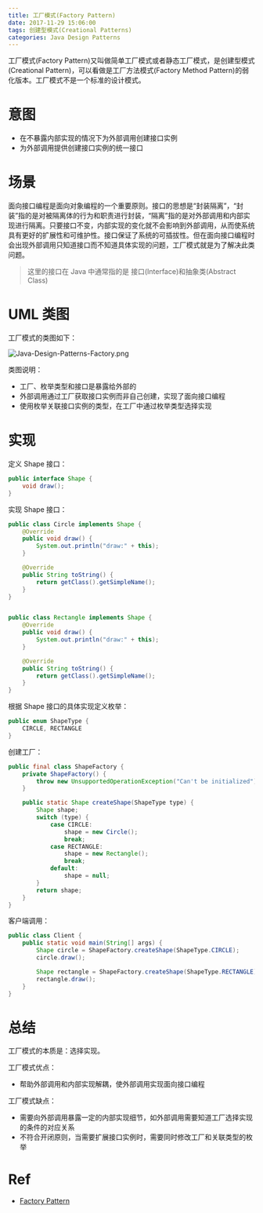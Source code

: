 ```yaml
---
title: 工厂模式(Factory Pattern)
date: 2017-11-29 15:06:00
tags: 创建型模式(Creational Patterns) 
categories: Java Design Patterns
---
```


工厂模式(Factory Pattern)又叫做简单工厂模式或者静态工厂模式，是创建型模式(Creational Pattern)，可以看做是工厂方法模式(Factory Method Pattern)的弱化版本。工厂模式不是一个标准的设计模式。

<!-- more -->

# 意图

* 在不暴露内部实现的情况下为外部调用创建接口实例
* 为外部调用提供创建接口实例的统一接口

# 场景

面向接口编程是面向对象编程的一个重要原则。接口的思想是“封装隔离”，“封装”指的是对被隔离体的行为和职责进行封装，“隔离”指的是对外部调用和内部实现进行隔离。只要接口不变，内部实现的变化就不会影响到外部调用，从而使系统具有更好的扩展性和可维护性。接口保证了系统的可插拔性。但在面向接口编程时会出现外部调用只知道接口而不知道具体实现的问题，工厂模式就是为了解决此类问题。

> 这里的接口在 Java 中通常指的是 接口(Interface)和抽象类(Abstract Class)

# UML 类图

工厂模式的类图如下：

![Java-Design-Patterns-Factory.png](http://otg3f8t90.bkt.clouddn.com/2017/12/5/Java-Design-Patterns-Factory.png)

类图说明：

* 工厂、枚举类型和接口是暴露给外部的
* 外部调用通过工厂获取接口实例而非自己创建，实现了面向接口编程
* 使用枚举关联接口实例的类型，在工厂中通过枚举类型选择实现

# 实现

定义 Shape 接口：

```java
public interface Shape {
    void draw();
}
```

实现 Shape 接口：

```java
public class Circle implements Shape {
    @Override
    public void draw() {
        System.out.println("draw:" + this);
    }

    @Override
    public String toString() {
        return getClass().getSimpleName();
    }
}

```

```java

public class Rectangle implements Shape {
    @Override
    public void draw() {
        System.out.println("draw:" + this);
    }

    @Override
    public String toString() {
        return getClass().getSimpleName();
    }
}
```

根据 Shape 接口的具体实现定义枚举：

```java
public enum ShapeType {
    CIRCLE, RECTANGLE
}
```

创建工厂：

```java
public final class ShapeFactory {
    private ShapeFactory() {
        throw new UnsupportedOperationException("Can't be initialized");
    }

    public static Shape createShape(ShapeType type) {
        Shape shape;
        switch (type) {
            case CIRCLE:
                shape = new Circle();
                break;
            case RECTANGLE:
                shape = new Rectangle();
                break;
            default:
                shape = null;
        }
        return shape;
    }
}
```

客户端调用：

```java
public class Client {
    public static void main(String[] args) {
        Shape circle = ShapeFactory.createShape(ShapeType.CIRCLE);
        circle.draw();

        Shape rectangle = ShapeFactory.createShape(ShapeType.RECTANGLE);
        rectangle.draw();
    }
}
```

# 总结

工厂模式的本质是：选择实现。

工厂模式优点：

* 帮助外部调用和内部实现解耦，使外部调用实现面向接口编程

工厂模式缺点：

* 需要向外部调用暴露一定的内部实现细节，如外部调用需要知道工厂选择实现的条件的对应关系
* 不符合开闭原则，当需要扩展接口实例时，需要同时修改工厂和关联类型的枚举

# Ref

* [Factory Pattern](http://www.oodesign.com/factory-pattern.html)